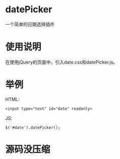 # datePicker
一个简单的日期选择插件
# 使用说明
在使用jQuery的页面中，引入date.css和datePicker.js。
# 举例
HTML:

`<input type="text" id="date" readonly>`

JS:

`$('#date').datePicker();`
# 源码没压缩
